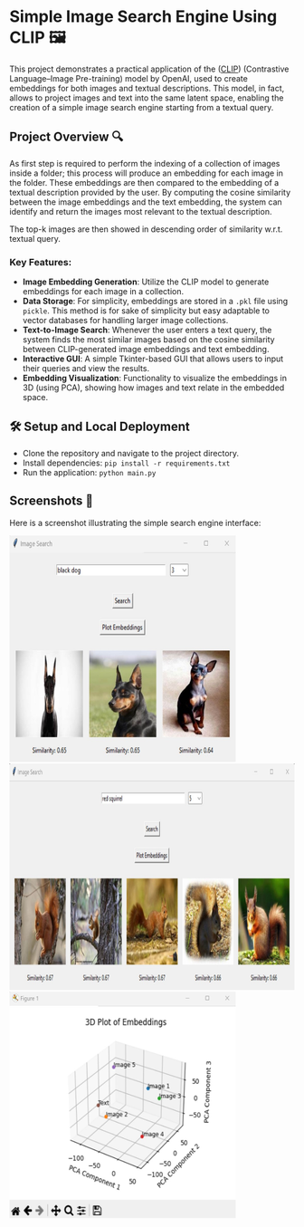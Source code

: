 # Simple Image Search Engine Using CLIP 🖼️

This project demonstrates a practical application of the ([CLIP](https://arxiv.org/abs/2103.00020)) (Contrastive Language–Image Pre-training) model by OpenAI, used to create embeddings for both images and textual descriptions.
This model, in fact, allows to project images and text into the same latent space, enabling the creation of a simple image search engine starting from a textual query. 

## Project Overview 🔍
As first step is required to perform the indexing of a collection of images inside a folder; this process will produce an embedding for each image in the folder. 
These embeddings are then compared to the embedding of a textual description provided by the user. 
By computing the cosine similarity between the image embeddings and the text embedding, the system can identify and return the images most relevant to the textual description.

The top-k images are then showed in descending order of similarity w.r.t. textual query.

### Key Features:
- **Image Embedding Generation**: Utilize the CLIP model to generate embeddings for each image in a collection.
- **Data Storage**: For simplicity, embeddings are stored in a `.pkl` file using `pickle`. This method is for sake of simplicity but easy adaptable to vector databases for handling larger image collections.
- **Text-to-Image Search**: Whenever the user enters a text query, the system finds the most similar images based on the cosine similarity between CLIP-generated image embeddings and text embedding.
- **Interactive GUI**: A simple Tkinter-based GUI that allows users to input their queries and view the results.
- **Embedding Visualization**: Functionality to visualize the embeddings in 3D (using PCA), showing how images and text relate in the embedded space.

## 🛠️ Setup and Local Deployment
- Clone the repository and navigate to the project directory.
- Install dependencies: `pip install -r requirements.txt`
- Run the application: `python main.py`

## Screenshots 📸
Here is a screenshot illustrating the simple search engine interface:

<img src="https://github.com/enricollen/ImageSearchEngine/blob/main/example/example_1.jpg" width="400" height="400">
<img src="https://github.com/enricollen/ImageSearchEngine/blob/main/example/example_3.jpg"  width="800" height="400">
<img src="https://github.com/enricollen/ImageSearchEngine/blob/main/example/example_2.jpeg"  width="400" height="400">
